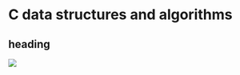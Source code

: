 # C data structures and algorithms

## heading

<img src="https://render.githubusercontent.com/render/math?math=\huge\{\mu\}">
